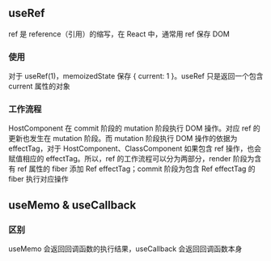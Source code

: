 ## useRef

ref 是 reference（引用）的缩写，在 React 中，通常用 ref 保存 DOM

### 使用

对于 useRef(1)，memoizedState 保存 { current: 1 }。useRef 只是返回一个包含 current 属性的对象

### 工作流程

HostComponent 在 commit 阶段的 mutation 阶段执行 DOM 操作。对应 ref 的更新也发生在 mutation 阶段。而 mutation 阶段执行 DOM 操作的依据为 effectTag，对于 HostComponent、ClassComponent 如果包含 ref 操作，也会赋值相应的 effectTag。所以，ref 的工作流程可以分为两部分，render 阶段为含有 ref 属性的 fiber 添加 Ref effectTag；commit 阶段为包含 Ref effectTag 的 fiber 执行对应操作

## useMemo & useCallback

### 区别

useMemo 会返回回调函数的执行结果，useCallback 会返回回调函数本身
